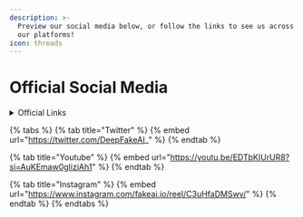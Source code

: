```yaml
---
description: >-
  Preview our social media below, or follow the links to see us across all of
  our platforms!
icon: threads
---
```


# Official Social Media

<details>

<summary>Official Links</summary>

Instagram: [https://www.instagram.com/fakeai.io/](https://www.instagram.com/fakeai.io/)

Twitter: [https://twitter.com/DeepFakeAI\_](https://twitter.com/DeepFakeAI\_)

Telegram: [https://t.me/FakeAI](https://t.me/FakeAI)

Discord: [https://discord.gg/zQsCSf8phB](https://discord.gg/zQsCSf8phB)

CoinMarketCap: [https://coinmarketcap.com/currencies/deepfakeai/](https://coinmarketcap.com/currencies/deepfakeai/)

CoinGecko: [https://www.coingecko.com/en/coins/deepfakeai](https://www.coingecko.com/en/coins/deepfakeai)

Medium: [https://medium.com/@FakeAI](https://medium.com/@FakeAI)

YouTube: [https://www.youtube.com/@DeepFakeAI](https://www.youtube.com/@DeepFakeAI)

Email: admin@fakeai.io

</details>

{% tabs %}
{% tab title="Twitter" %}
{% embed url="https://twitter.com/DeepFakeAI_" %}
{% endtab %}

{% tab title="Youtube" %}
{% embed url="https://youtu.be/EDTbKIUrUR8?si=AuKEmaw0gIiziAh1" %}
{% endtab %}

{% tab title="Instagram" %}
{% embed url="https://www.instagram.com/fakeai.io/reel/C3uHfaDMSwv/" %}
{% endtab %}
{% endtabs %}


